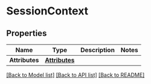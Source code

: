 # SessionContext

## Properties

Name | Type | Description | Notes
------------ | ------------- | ------------- | -------------
**Attributes** | [**Attributes**](Attributes.md) |  | 

[[Back to Model list]](../README.md#documentation-for-models) [[Back to API list]](../README.md#documentation-for-api-endpoints) [[Back to README]](../README.md)


